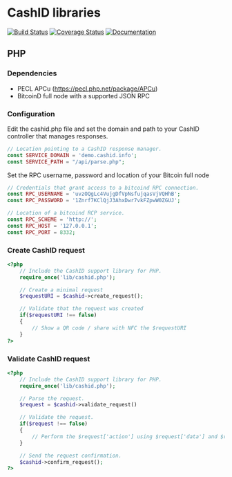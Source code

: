 # CashID libraries
[![Build Status](https://travis-ci.org/Beakerboy/CashID.svg?branch=master)](https://travis-ci.org/Beakerboy/CashID)
[![Coverage Status](https://coveralls.io/repos/github/Beakerboy/CashID/badge.svg?branch=master)](https://coveralls.io/github/Beakerboy/CashID?branch=master)
[![Documentation](https://codedocs.xyz/Beakerboy/CashID.svg)](https://codedocs.xyz/Beakerboy/CashID/)
## PHP

### Dependencies

- PECL APCu (https://pecl.php.net/package/APCu)
- BitcoinD full node with a supported JSON RPC

### Configuration

Edit the cashid.php file and set the domain and path to your CashID controller that manages responses.

```PHP
// Location pointing to a CashID response manager.
const SERVICE_DOMAIN = 'demo.cashid.info';
const SERVICE_PATH = "/api/parse.php";
```

Set the RPC username, password and location of your Bitcoin full node

```PHP
// Credentials that grant access to a bitcoind RPC connection.
const RPC_USERNAME = 'uvzOQgLc4VujgDfVpNsfujqasVjVQHhB';
const RPC_PASSWORD = '1Znrf7KClQjJ3AhxDwr7vkFZpwW0ZGUJ';

// Location of a bitcoind RCP service.
const RPC_SCHEME = 'http://';
const RPC_HOST = '127.0.0.1';
const RPC_PORT = 8332;
```

### Create CashID request

```PHP
<?php
    // Include the CashID support library for PHP.
    require_once('lib/cashid.php');

    // Create a minimal request
    $requestURI = $cashid->create_request();

    // Validate that the request was created
    if($requestURI !== false)
    {
        // Show a QR code / share with NFC the $requestURI
    }
?>
```

### Validate CashID request

```PHP
<?php
    // Include the CashID support library for PHP.
    require_once('lib/cashid.php');

    // Parse the request.
    $request = $cashid->validate_request()

    // Validate the request.
    if($request !== false)
    {
        // Perform the $request['action'] using $request['data'] and $request['metadata'].
    }

    // Send the request confirmation.
    $cashid->confirm_request();
?>
```
